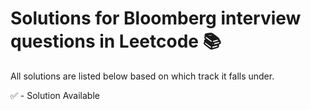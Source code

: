 # Solutions for Bloomberg interview questions in Leetcode :books:

All solutions are listed below based on which track it falls under.

:white_check_mark: - Solution Available




